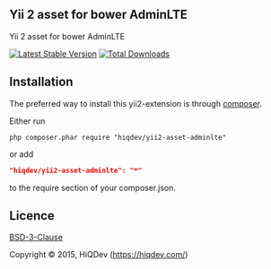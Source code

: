 Yii 2 asset for bower AdminLTE
------------------------------

Yii 2 asset for bower AdminLTE

[![Latest Stable Version](https://poser.pugx.org/hiqdev/yii2-asset-adminlte/v/stable.png)](https://packagist.org/packages/hiqdev/yii2-asset-adminlte)
[![Total Downloads](https://poser.pugx.org/hiqdev/yii2-asset-adminlte/downloads.png)](https://packagist.org/packages/hiqdev/yii2-asset-adminlte)

## Installation

The preferred way to install this yii2-extension is through [composer](http://getcomposer.org/download/).

Either run

```
php composer.phar require "hiqdev/yii2-asset-adminlte"
```

or add

```json
"hiqdev/yii2-asset-adminlte": "*"
```

to the require section of your composer.json.

## Licence

[BSD-3-Clause](http://choosealicense.com/licenses/bsd-3-clause)

Copyright © 2015, HiQDev (https://hiqdev.com/)
